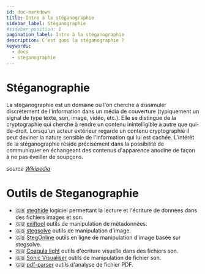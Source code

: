 ```yaml
---
id: doc-markdown
title: Intro à la stéganographie
sidebar_label: Stéganographie
#sidebar_position: 1
pagination_label: Intro à la stéganographie
description: C'est quoi la stéganographie ?
keywords:
  - docs
  - steganographie
---
```


# Stéganographie

La stéganographie est un domaine où l'on cherche à dissimuler discrètement de l'information dans un média de couverture (typiquement un signal de type texte, son, image, vidéo, etc.). Elle se distingue de la cryptographie qui cherche à rendre un contenu inintelligible à autre que qui-de-droit. Lorsqu'un acteur extérieur regarde un contenu cryptographié il peut deviner la nature sensible de l'information qui lui est cachée. L'intérêt de la stéganographie réside précisément dans la possibilité de communiquer en échangeant des contenus d'apparence anodine de façon à ne pas éveiller de soupçons.

_source [Wikipedia](https://fr.wikipedia.org/wiki/St%C3%A9ganographie)_

# Outils de Steganographie

- 🇬🇧 [steghide](https://www.kali.org/tools/steghide/) logiciel permettant la lecture et l'écriture de données dans des fichiers images et son.
- 🇬🇧 [exiftool](https://github.com/exiftool/exiftool) outils de manipulation de métadonnées.
- 🇬🇧 [stegsolve](https://github.com/zardus/ctf-tools/blob/master/stegsolve/install) outils de manipulation d'image.
- 🇬🇧 [StegOnline](https://stegonline.georgeom.net/upload) outils en ligne de manipulation d'image basée sur stegsolve.
- 🇬🇧 [Coagula light](https://www.abc.se/~re/Coagula/Coagula.html) outils d'écriture visuelle dans des fichiers son.
- 🇬🇧 [Sonic Visualiser](https://www.sonicvisualiser.org/) outils de manipulation de fichier son.
- 🇬🇧 [pdf-parser](https://www.kali.org/tools/pdf-parser/) outils d'analyse de fichier PDF.
